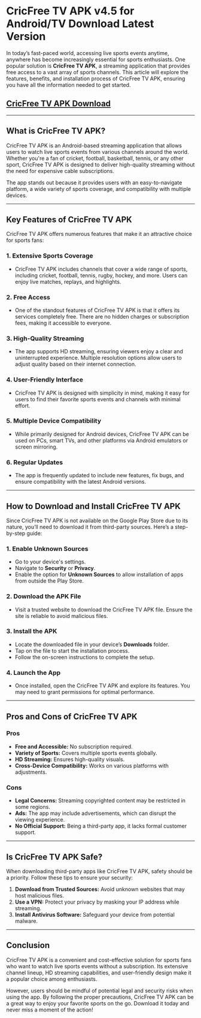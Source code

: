 # CricFree TV APK v4.5 for Android/TV Download Latest Version

In today’s fast-paced world, accessing live sports events anytime, anywhere has become increasingly essential for sports enthusiasts. One popular solution is **CricFree TV APK**, a streaming application that provides free access to a vast array of sports channels. This article will explore the features, benefits, and installation process of CricFree TV APK, ensuring you have all the information needed to get started.

## [CricFree TV APK Download](https://apktodo.io/cricfy-tv-mobile-14/) ##
---

## What is CricFree TV APK?

CricFree TV APK is an Android-based streaming application that allows users to watch live sports events from various channels around the world. Whether you're a fan of cricket, football, basketball, tennis, or any other sport, CricFree TV APK is designed to deliver high-quality streaming without the need for expensive cable subscriptions.

The app stands out because it provides users with an easy-to-navigate platform, a wide variety of sports coverage, and compatibility with multiple devices. 

---

## Key Features of CricFree TV APK

CricFree TV APK offers numerous features that make it an attractive choice for sports fans:

### 1. **Extensive Sports Coverage**
   - CricFree TV APK includes channels that cover a wide range of sports, including cricket, football, tennis, rugby, hockey, and more. Users can enjoy live matches, replays, and highlights.

### 2. **Free Access**
   - One of the standout features of CricFree TV APK is that it offers its services completely free. There are no hidden charges or subscription fees, making it accessible to everyone.

### 3. **High-Quality Streaming**
   - The app supports HD streaming, ensuring viewers enjoy a clear and uninterrupted experience. Multiple resolution options allow users to adjust quality based on their internet connection.

### 4. **User-Friendly Interface**
   - CricFree TV APK is designed with simplicity in mind, making it easy for users to find their favorite sports events and channels with minimal effort.

### 5. **Multiple Device Compatibility**
   - While primarily designed for Android devices, CricFree TV APK can be used on PCs, smart TVs, and other platforms via Android emulators or screen mirroring.

### 6. **Regular Updates**
   - The app is frequently updated to include new features, fix bugs, and ensure compatibility with the latest Android versions.

---

## How to Download and Install CricFree TV APK

Since CricFree TV APK is not available on the Google Play Store due to its nature, you’ll need to download it from third-party sources. Here’s a step-by-step guide:

### 1. **Enable Unknown Sources**
   - Go to your device's settings.
   - Navigate to **Security** or **Privacy**.
   - Enable the option for **Unknown Sources** to allow installation of apps from outside the Play Store.

### 2. **Download the APK File**
   - Visit a trusted website to download the CricFree TV APK file. Ensure the site is reliable to avoid malicious files.

### 3. **Install the APK**
   - Locate the downloaded file in your device’s **Downloads** folder.
   - Tap on the file to start the installation process.
   - Follow the on-screen instructions to complete the setup.

### 4. **Launch the App**
   - Once installed, open the CricFree TV APK and explore its features. You may need to grant permissions for optimal performance.

---

## Pros and Cons of CricFree TV APK

### Pros
- **Free and Accessible:** No subscription required.
- **Variety of Sports:** Covers multiple sports events globally.
- **HD Streaming:** Ensures high-quality visuals.
- **Cross-Device Compatibility:** Works on various platforms with adjustments.

### Cons
- **Legal Concerns:** Streaming copyrighted content may be restricted in some regions.
- **Ads:** The app may include advertisements, which can disrupt the viewing experience.
- **No Official Support:** Being a third-party app, it lacks formal customer support.

---

## Is CricFree TV APK Safe?

When downloading third-party apps like CricFree TV APK, safety should be a priority. Follow these tips to ensure your security:
1. **Download from Trusted Sources:** Avoid unknown websites that may host malicious files.
2. **Use a VPN:** Protect your privacy by masking your IP address while streaming.
3. **Install Antivirus Software:** Safeguard your device from potential malware.

---

## Conclusion

CricFree TV APK is a convenient and cost-effective solution for sports fans who want to watch live sports events without a subscription. Its extensive channel lineup, HD streaming capabilities, and user-friendly design make it a popular choice among enthusiasts.

However, users should be mindful of potential legal and security risks when using the app. By following the proper precautions, CricFree TV APK can be a great way to enjoy your favorite sports on the go. Download it today and never miss a moment of the action!
